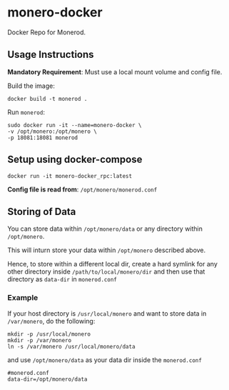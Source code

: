 # monero-docker
Docker Repo for Monerod.

## Usage Instructions

**Mandatory Requirement**: Must use a local mount volume and config file.

Build the image:
```
docker build -t monerod .
```

Run `monerod`:
```
sudo docker run -it --name=monero-docker \   
-v /opt/monero:/opt/monero \   
-p 18081:18081 monerod
```

## Setup using docker-compose

`docker run -it monero-docker_rpc:latest`

**Config file is read from**: `/opt/monero/monerod.conf`

## Storing of Data

You can store data within `/opt/monero/data` or any directory within `/opt/monero`.

This will inturn store your data within `/opt/monero` described above. 

Hence, to store within a different local dir, create a hard symlink for any other directory inside `/path/to/local/monero/dir` and then use that directory as `data-dir` in `monerod.conf`

### Example

If your host directory is `/usr/local/monero` and want to store data in `/var/monero`, do the following:

```
mkdir -p /usr/local/monero
mkdir -p /var/monero
ln -s /var/monero /usr/local/monero/data
```

and use `/opt/monero/data` as your data dir inside the `monerod.conf`

```
#monerod.conf
data-dir=/opt/monero/data
```
